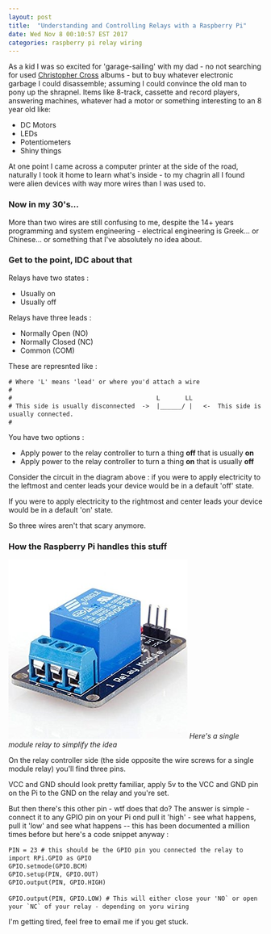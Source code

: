 ```yaml
---
layout: post
title:  "Understanding and Controlling Relays with a Raspberry Pi"
date: Wed Nov 8 00:10:57 EST 2017
categories: raspberry pi relay wiring
---
```


As a kid I was so excited for 'garage-sailing' with my dad - no not searching for used
<a href="https://www.youtube.com/watch?v=yyYhZ9HH8cI">Christopher Cross</a> albums - but to buy whatever electronic
garbage I could disassemble; assuming I could convince the old man to pony up the shrapnel. Items like 8-track, cassette and
record players, answering machines, whatever had a motor or something interesting to an 8 year old like:

* DC Motors
* LEDs
* Potentiometers
* Shiny things

At one point I came across a computer printer at the side of the road, naturally I took it home
to learn what's inside - to my chagrin all I found were alien devices with way more wires than I was
used to.

### Now in my 30's...

More than two wires are still confusing to me, despite the 14+ years programming and system engineering -
electrical engineering is Greek... or Chinese... or something that I've absolutely no idea about.

### Get to the point, IDC about that

Relays have two states :

* Usually on
* Usually off

Relays have three leads :
* Normally Open (NO)
* Normally Closed (NC)
* Common (COM)

These are represnted like :

    # Where 'L' means 'lead' or where you'd attach a wire
    #
    #                                        L       LL
    # This side is usually disconnected  ->  |______/ |   <-  This side is usually connected.
    #

You have two options :

* Apply power to the relay controller to turn a thing **off** that is usually **on**
* Apply power to the relay controller to turn a thing **on** that is usually **off**

Consider the circuit in the diagram above : if you were to apply electricity to the leftmost and center leads your device
would be in a default 'off' state.

If you were to apply electricity to the rightmost and center leads your device would be in a default 'on' state.

So three wires aren't that scary anymore.


### How the Raspberry Pi handles this stuff

<img src="/images/fulls/relay.jpg" class="fit image" />
<em>Here's a single module relay to simplify the idea</em>

On the relay controller side (the side opposite the wire screws for a single module relay) you'll find three pins.

VCC and GND should look pretty familiar, apply 5v to the VCC and GND pin on the Pi to the GND on the relay and you're set.

But then there's this other pin - wtf does that do? The answer is simple - connect it to any GPIO pin on your Pi ond
pull it 'high' - see what happens, pull it 'low' and see what happens -- this has been documented a million times before
but here's a code snippet anyway :

	PIN = 23 # this should be the GPIO pin you connected the relay to
	import RPi.GPIO as GPIO
	GPIO.setmode(GPIO.BCM)
    GPIO.setup(PIN, GPIO.OUT)
    GPIO.output(PIN, GPIO.HIGH)

	GPIO.output(PIN, GPIO.LOW) # This will either close your 'NO` or open your `NC` of your relay - depending on yoru wiring

I'm getting tired, feel free to email <a mailto="hello@chlorobot.com">me</a> if you get stuck.

